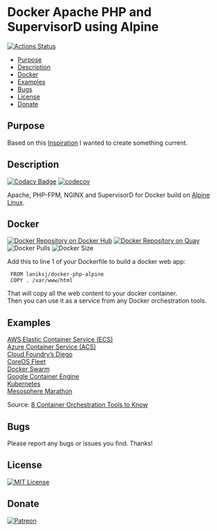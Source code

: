 # Docker Apache PHP and SupervisorD using Alpine

[![Actions Status](https://github.com/LanikSJ/docker-php-alpine/workflows/Docker%20Image%20CI/badge.svg)](https://github.com/LanikSJ/docker-php-alpine/actions)

-   [Purpose](#purpose)
-   [Description](#description)
-   [Docker](#docker)
-   [Examples](#examples)
-   [Bugs](#bugs)
-   [License](#license)
-   [Donate](#donate)

## Purpose

Based on this [Inspiration](https://github.com/TrafeX/docker-php-nginx) I wanted to create something current.

## Description

[![Codacy Badge](https://api.codacy.com/project/badge/Grade/3fd126b036ab4be2a61ab822b982247e)](https://www.codacy.com/app/Lanik/docker-php-alpine?utm_source=github.com&utm_medium=referral&utm_content=LanikSJ/docker-php-alpine&utm_campaign=Badge_Grade)
[![codecov](https://codecov.io/gh/LanikSJ/docker-php-alpine/branch/master/graph/badge.svg)](https://codecov.io/gh/LanikSJ/docker-php-alpine)

Apache, PHP-FPM, NGINX and SupervisorD for Docker build on [Alpine Linux](http://www.alpinelinux.org/).

## Docker

[![Docker Repository on Docker Hub](https://img.shields.io/docker/cloud/automated/laniksj/docker-php-alpine.svg?style=flat)](https://hub.docker.com/r/laniksj/docker-php-alpine)
[![Docker Repository on Quay](https://quay.io/repository/laniksj/docker-php-alpine/status "Docker Repository on Quay")](https://quay.io/repository/laniksj/docker-php-alpine)
![Docker Pulls](https://img.shields.io/docker/pulls/laniksj/docker-php-alpine.svg?style=flat)
![Docker Size](https://img.shields.io/docker/image-size/laniksj/docker-php-alpine?sort=date)

Add this to line 1 of your Dockerfile to build a docker web app:

     FROM laniksj/docker-php-alpine
     COPY . /var/www/html

That will copy all the web content to your docker container.  
Then you can use it as a service from any Docker orchestration tools.

## Examples

[AWS Elastic Container Service (ECS)](https://aws.amazon.com/ecs/)  
[Azure Container Service (ACS)](https://azure.microsoft.com/en-us/blog/azure-container-service-preview/)  
[Cloud Foundry’s Diego](https://docs.cloudfoundry.org/concepts/diego/diego-architecture.html)  
[CoreOS Fleet](https://coreos.com/using-coreos/clustering/)  
[Docker Swarm](https://www.docker.com/products/docker-swarm)  
[Google Container Engine](https://cloud.google.com/container-engine/)  
[Kubernetes](https://kubernetes.io)  
[Mesosphere Marathon](https://mesosphere.github.io/marathon/)  

Source: [8 Container Orchestration Tools to Know](https://www.linux.com/NewS/8-OPEN-SOURCE-CONTAINER-ORCHESTRATION-TOOLS-KNOW)

## Bugs

Please report any bugs or issues you find. Thanks!

## License

[![MIT License](https://img.shields.io/badge/license-MIT-blue)](https://en.wikipedia.org/wiki/MIT_License)

## Donate

[![Patreon](https://img.shields.io/badge/patreon-donate-red.svg)](https://www.patreon.com/laniksj/overview)

